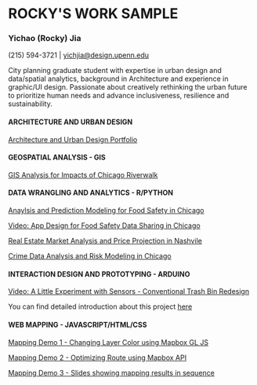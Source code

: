 # ROCKY'S WORK SAMPLE

### Yichao (Rocky) Jia
(215) 594-3721 | yichjia@design.upenn.edu

City planning graduate student with expertise
in urban design and data/spatial analytics,
background in Architecture and experience in
graphic/UI design. Passionate about creatively
rethinking the urban future to prioritize human
needs and advance inclusiveness, resilience
and sustainability.

#### ARCHITECTURE AND URBAN DESIGN 
[Architecture and Urban Design Portfolio](https://issuu.com/rocj/docs/yj_worksample) 

#### GEOSPATIAL ANALYSIS - GIS
[GIS Analysis for Impacts of Chicago Riverwalk](https://issuu.com/rocj/docs/gis_worksample) 



#### DATA WRANGLING AND ANALYTICS - R/PYTHON

[Anaylsis and Prediction Modeling for Food Safety in Chicago](https://rochineer.github.io/Food-Inspection-Modeling/) 

[Video: App Design for Food Safety Data Sharing in Chicago](https://youtu.be/kkv4jmZV-iU)

[Real Estate Market Analysis and Price Projection in Nashvile](https://rochineer.github.io/Data-Analytics-Home-Price-Prediction/) 

[Crime Data Analysis and Risk Modeling in Chicago](https://rochineer.github.io/Crime-Risk-Chicago/)



#### INTERACTION DESIGN AND PROTOTYPING - ARDUINO

[Video: A Little Experiment with Sensors - Conventional Trash Bin Redesign](https://youtu.be/hZdT3pXvnZ4) <br/>

You can find detailed introduction about this project [here](http://www.sensingthecity.com/conversational-bin/)



#### WEB MAPPING - JAVASCRIPT/HTML/CSS

[Mapping Demo 1 - Changing Layer Color using Mapbox GL JS](https://rochineer.github.io/Web-Mapping-Demo-1/) 

[Mapping Demo 2 - Optimizing Route using Mapbox API](https://rochineer.github.io/Web-Mapping-Demo2/) 

[Mapping Demo 3 - Slides showing mapping results in sequence](https://rochineer.github.io/midterm_YJ/ ) 
